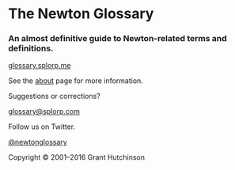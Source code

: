 
# The Newton Glossary

### An almost definitive guide to Newton-related terms and definitions.

[glossary.splorp.me](http://glossary.splorp.me/)

See the [about](http://glossary.splorp.me/about) page for more information.

Suggestions or corrections?

[glossary@splorp.com](mailto:glossary@splorp.com)

Follow us on Twitter.

[@newtonglossary](http://twitter.com/newtonglossary)

Copyright © 2001–2016 Grant Hutchinson
